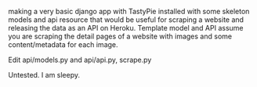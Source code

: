 making a very basic django app with TastyPie installed with some skeleton models and api resource  that would be useful for scraping a website and releasing the data as an API on Heroku. Template model and API assume you are scraping the detail pages of a website with images and some content/metadata for each image.

Edit api/models.py and api/api.py, scrape.py

Untested. I am sleepy.
